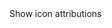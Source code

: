<div id="attr-dialog" title="Attributions" style="display:none">
  <p>
    
<h5>Javascript libs</h5>

    <ul>
      <li>
<a href="http://jquery.com/">jQuery</a>

        <br />
      </li>
      <li>
<a href="https://github.com/zachstronaut/rotate3Di">rotate3Di</a>

      </li>
    </ul>
    
<h5>Images</h5>

    <ul>
      <li>
<a href="http://kde-look.org/usermanager/search.php?username=Sephiroth6779">clock</a>

      </li>
      <li>
<a href="http://www.everaldo.com/#3cf/twitter">messaging</a>

      </li>
      <li>
<a href="http://kyo-tux.deviantart.com/art/Aeon-79923737">book</a>

      </li>
      <li>
<a href="http://kyo-tux.deviantart.com/art/Aeon-79923737">liht bulb</a>

      </li>
      <li>
<a href="http://tango.freedesktop.org/">presentation</a>

      </li>
      <li>
<a href="http://www.customicondesign.com/">question mark</a>

      </li>
      <li>
<a href="http://schollidesign.deviantart.com/art/Human-O2-Iconset-105344123">emblem</a>

      </li>
      <li>
<a href="https://www.iconfinder.com/icons/104583/target_value_icon">target</a>

      </li>
    </ul>
  </p>
</div>
<a id="attr-opener">Show icon attributions</a>

<script>
document.addEventListener("DOMContentLoaded", function() {
  $("#attr-dialog").dialog({
    width: 'auto',
    autoOpen: false,
    resizable: false,
    show: {
      effect: "drop",
      duration: 300
    },
    hide: {
      effect: "explode",
      duration: 1000
    }
  });

  $("#attr-opener").click(function() {
    $("#attr-dialog").dialog("open");
  });
});
</script>
